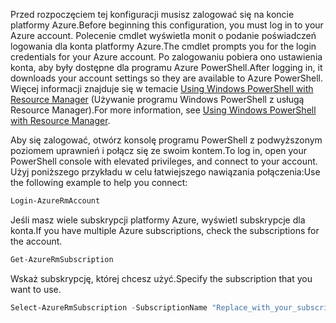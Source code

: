 <span data-ttu-id="3108e-101">Przed rozpoczęciem tej konfiguracji musisz zalogować się na koncie platformy Azure.</span><span class="sxs-lookup"><span data-stu-id="3108e-101">Before beginning this configuration, you must log in to your Azure account.</span></span> <span data-ttu-id="3108e-102">Polecenie cmdlet wyświetla monit o podanie poświadczeń logowania dla konta platformy Azure.</span><span class="sxs-lookup"><span data-stu-id="3108e-102">The cmdlet prompts you for the login credentials for your Azure account.</span></span> <span data-ttu-id="3108e-103">Po zalogowaniu pobiera ono ustawienia konta, aby były dostępne dla programu Azure PowerShell.</span><span class="sxs-lookup"><span data-stu-id="3108e-103">After logging in, it downloads your account settings so they are available to Azure PowerShell.</span></span> <span data-ttu-id="3108e-104">Więcej informacji znajduje się w temacie [Using Windows PowerShell with Resource Manager](../articles/powershell-azure-resource-manager.md) (Używanie programu Windows PowerShell z usługą Resource Manager).</span><span class="sxs-lookup"><span data-stu-id="3108e-104">For more information, see [Using Windows PowerShell with Resource Manager](../articles/powershell-azure-resource-manager.md).</span></span>

<span data-ttu-id="3108e-105">Aby się zalogować, otwórz konsolę programu PowerShell z podwyższonym poziomem uprawnień i połącz się ze swoim kontem.</span><span class="sxs-lookup"><span data-stu-id="3108e-105">To log in, open your PowerShell console with elevated privileges, and connect to your account.</span></span> <span data-ttu-id="3108e-106">Użyj poniższego przykładu w celu łatwiejszego nawiązania połączenia:</span><span class="sxs-lookup"><span data-stu-id="3108e-106">Use the following example to help you connect:</span></span>

```powershell
Login-AzureRmAccount
```

<span data-ttu-id="3108e-107">Jeśli masz wiele subskrypcji platformy Azure, wyświetl subskrypcje dla konta.</span><span class="sxs-lookup"><span data-stu-id="3108e-107">If you have multiple Azure subscriptions, check the subscriptions for the account.</span></span>

```powershell
Get-AzureRmSubscription
```

<span data-ttu-id="3108e-108">Wskaż subskrypcję, której chcesz użyć.</span><span class="sxs-lookup"><span data-stu-id="3108e-108">Specify the subscription that you want to use.</span></span>

```powershell
Select-AzureRmSubscription -SubscriptionName "Replace_with_your_subscription_name"
 ```